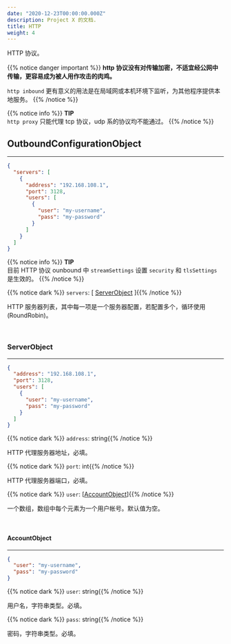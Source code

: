 ```yaml
---
date: "2020-12-23T00:00:00.000Z"
description: Project X 的文档.
title: HTTP
weight: 4
---
```


HTTP 协议。

{{% notice danger important %}}
**http 协议没有对传输加密，不适宜经公网中传输，更容易成为被人用作攻击的肉鸡。**

`http inbound` 更有意义的用法是在局域网或本机环境下监听，为其他程序提供本地服务。
{{% /notice %}}

{{% notice info %}}
**TIP**\
 `http proxy` 只能代理 tcp 协议，udp 系的协议均不能通过。
{{% /notice %}}

## OutboundConfigurationObject

---

```json
{
  "servers": [
    {
      "address": "192.168.108.1",
      "port": 3128,
      "users": [
        {
          "user": "my-username",
          "pass": "my-password"
        }
      ]
    }
  ]
}
```

{{% notice info %}}
**TIP**\
目前 HTTP 协议 ounbound 中 `streamSettings` 设置 `security` 和 `tlsSettings` 是生效的。
{{% /notice %}}

{{% notice dark %}} `servers`: \[ [ServerObject](#serverobject) \]{{% /notice %}}

HTTP 服务器列表，其中每一项是一个服务器配置，若配置多个，循环使用 (RoundRobin)。

<br />

### ServerObject

---

```json
{
  "address": "192.168.108.1",
  "port": 3128,
  "users": [
    {
      "user": "my-username",
      "pass": "my-password"
    }
  ]
}
```

{{% notice dark %}} `address`: string{{% /notice %}}

HTTP 代理服务器地址，必填。

{{% notice dark %}} `port`: int{{% /notice %}}

HTTP 代理服务器端口，必填。

{{% notice dark %}} `user`: \[[AccountObject](#accountobject)\]{{% /notice %}}

一个数组，数组中每个元素为一个用户帐号。默认值为空。

<br />

#### AccountObject

---

```json
{
  "user": "my-username",
  "pass": "my-password"
}
```

{{% notice dark %}} `user`: string{{% /notice %}}

用户名，字符串类型。必填。

{{% notice dark %}} `pass`: string{{% /notice %}}

密码，字符串类型。必填。
